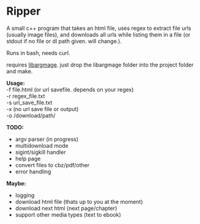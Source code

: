 # Ripper
A small c++ program that takes an html file, uses regex to extract file urls (usually image files), and downloads all urls while listing them in a file (or stdout if no file or dl path given. will change.).

Runs in bash, needs curl.

requires [libargmage](https://github.com/bin4rym4ge/libargmage).
just drop the libargmage folder into the project folder and make.

**Usage:**<br />
-f file.html (or url savefile. depends on your regex)<br />
-r regex_file.txt<br />
-s url_save_file.txt<br />
-x (no url save file or output)<br />
-o /download/path/<br />

**TODO:**
 - argv parser (in progress)
 - multidownload mode
 - sigint/sigkill handler
 - help page
 - convert files to cbz/pdf/other
 - error handling

**Maybe:**
 - logging
 - download html file (thats up to you at the moment)
 - download next html (next page/chapter)
 - support other media types (text to ebook)
